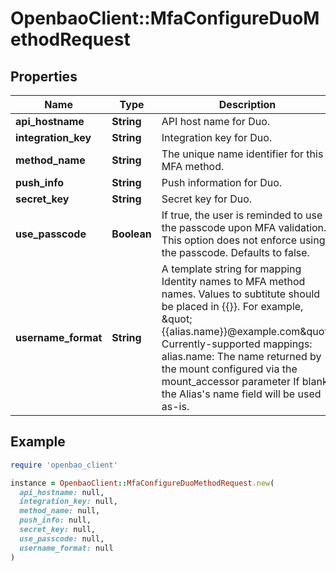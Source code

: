 # OpenbaoClient::MfaConfigureDuoMethodRequest

## Properties

| Name | Type | Description | Notes |
| ---- | ---- | ----------- | ----- |
| **api_hostname** | **String** | API host name for Duo. | [optional] |
| **integration_key** | **String** | Integration key for Duo. | [optional] |
| **method_name** | **String** | The unique name identifier for this MFA method. | [optional] |
| **push_info** | **String** | Push information for Duo. | [optional] |
| **secret_key** | **String** | Secret key for Duo. | [optional] |
| **use_passcode** | **Boolean** | If true, the user is reminded to use the passcode upon MFA validation. This option does not enforce using the passcode. Defaults to false. | [optional] |
| **username_format** | **String** | A template string for mapping Identity names to MFA method names. Values to subtitute should be placed in {{}}. For example, \&quot;{{alias.name}}@example.com\&quot;. Currently-supported mappings: alias.name: The name returned by the mount configured via the mount_accessor parameter If blank, the Alias&#39;s name field will be used as-is. | [optional] |

## Example

```ruby
require 'openbao_client'

instance = OpenbaoClient::MfaConfigureDuoMethodRequest.new(
  api_hostname: null,
  integration_key: null,
  method_name: null,
  push_info: null,
  secret_key: null,
  use_passcode: null,
  username_format: null
)
```


